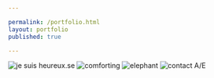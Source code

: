 ```yaml
---

permalink: /portfolio.html
layout: portfolio
published: true

---
```


<p>
<img class="masonry-brick" alt="je suis heureux.se" src="{{site.baseurl}}/portfolio/Je t'aime - 1 - Je suis heureux.se mini.jpeg">

<img class="masonry-brick" alt="comforting" src="{{site.baseurl}}/portfolio/CP2S Illus 7B - Après les violences mini.jpeg">

<img class="masonry-brick" alt="elephant" src="{{site.baseurl}}/portfolio/elephant mini.jpeg">
  
<img class="masonry-brick" alt="contact A/E" src="{{site.baseurl}}/portfolio/CP2S Illus 3A - Contact A:E mini.jpeg"> 
  
</p>
